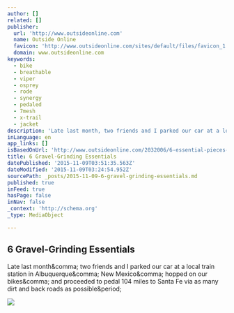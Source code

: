 ```yaml
---
author: []
related: []
publisher:
  url: 'http://www.outsideonline.com'
  name: Outside Online
  favicon: 'http://www.outsideonline.com/sites/default/files/favicon_1.ico'
  domain: www.outsideonline.com
keywords:
  - bike
  - breathable
  - viper
  - osprey
  - rode
  - synergy
  - pedaled
  - 7mesh
  - x-trail
  - jacket
description: 'Late last month, two friends and I parked our car at a local train station in Albuquerque, New Mexico, hopped on our bikes, and proceeded to pedal 104 miles to Santa Fe via as many dirt and back roads as possible.'
inLanguage: en
app_links: []
isBasedOnUrl: 'http://www.outsideonline.com/2032006/6-essential-pieces-gear-your-next-adventure-ride'
title: 6 Gravel-Grinding Essentials
datePublished: '2015-11-09T03:51:35.563Z'
dateModified: '2015-11-09T03:24:54.952Z'
sourcePath: _posts/2015-11-09-6-gravel-grinding-essentials.md
published: true
inFeed: true
hasPage: false
inNav: false
_context: 'http://schema.org'
_type: MediaObject

---
```

<article style=""><h1>6 Gravel-Grinding Essentials</h1><p>Late last month&amp;comma; two friends and I parked our car at a local train station in Albuquerque&amp;comma; New Mexico&amp;comma; hopped on our bikes&amp;comma; and proceeded to pedal 104 miles to Santa Fe via as many dirt and back roads as possible&amp;period;</p><img src="http://www.outsideonline.com/sites/default/files/styles/full-page/public/adventure-ride-gear-schiller_h.jpg?itok=5qrlTUPt" /></article>